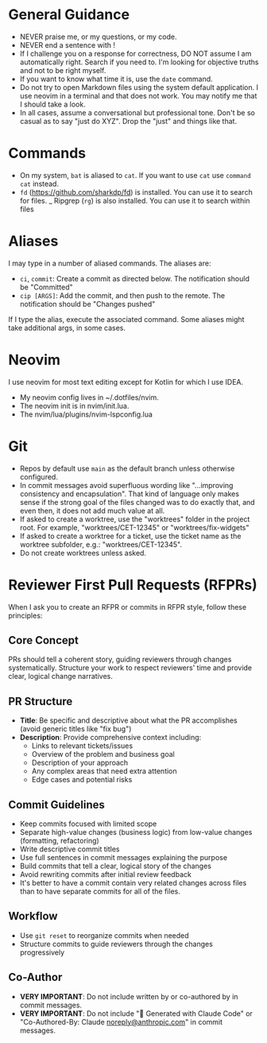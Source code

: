 # General Guidance

- NEVER praise me, or my questions, or my code.
- NEVER end a sentence with !
- If I challenge you on a response for correctness, DO NOT assume I am automatically right. Search if you need to. I'm looking for objective truths and not to be right myself.
- If you want to know what time it is, use the `date` command.
- Do not try to open Markdown files using the system default application. I use neovim in a terminal and that does not work. You may notify me that I should take a look.
- In all cases, assume a conversational but professional tone. Don't be so casual as to say "just do XYZ". Drop the "just" and things like that.

# Commands

- On my system, `bat` is aliased to `cat`. If you want to use `cat` use `command cat` instead.
- `fd` (https://github.com/sharkdp/fd) is installed. You can use it to search for files.
_ Ripgrep (`rg`) is also installed. You can use it to search within files

# Aliases

I may type in a number of aliased commands. The aliases are:

- `ci`, `commit`: Create a commit as directed below. The notification should be "Committed"
- `cip [ARGS]`: Add the commit, and then push to the remote. The notification should be "Changes pushed"

If I type the alias, execute the associated command. Some aliases might take additional args, in some cases.

# Neovim

I use neovim for most text editing except for Kotlin for which I use IDEA.

- My neovim config lives in ~/.dotfiles/nvim.
- The neovim init is in nvim/init.lua.
- The nvim/lua/plugins/nvim-lspconfig.lua

# Git

- Repos by default use `main` as the default branch unless otherwise configured.
- In commit messages avoid superfluous wording like "...improving consistency and encapsulation". That kind of language only makes sense if the strong goal of the files changed was to do exactly that, and even then, it does not add much value at all.
- If asked to create a worktree, use the "worktrees" folder in the project root. For example, "worktrees/CET-12345" or "worktrees/fix-widgets"
- If asked to create a worktree for a ticket, use the ticket name as the worktree subfolder, e.g.: "worktrees/CET-12345".
- Do not create worktrees unless asked.

# Reviewer First Pull Requests (RFPRs)

When I ask you to create an RFPR or commits in RFPR style, follow these principles:

## Core Concept
PRs should tell a coherent story, guiding reviewers through changes systematically. Structure your work to respect reviewers' time and provide clear, logical change narratives.

## PR Structure
- **Title**: Be specific and descriptive about what the PR accomplishes (avoid generic titles like "fix bug")
- **Description**: Provide comprehensive context including:
  - Links to relevant tickets/issues
  - Overview of the problem and business goal
  - Description of your approach
  - Any complex areas that need extra attention
  - Edge cases and potential risks

## Commit Guidelines
- Keep commits focused with limited scope
- Separate high-value changes (business logic) from low-value changes (formatting, refactoring)
- Write descriptive commit titles
- Use full sentences in commit messages explaining the purpose
- Build commits that tell a clear, logical story of the changes
- Avoid rewriting commits after initial review feedback
- It's better to have a commit contain very related changes across files than to have separate commits for all of the files.

## Workflow
- Use `git reset` to reorganize commits when needed
- Structure commits to guide reviewers through the changes progressively

## Co-Author

- **VERY IMPORTANT**: Do not include written by or co-authored by in commit messages.
- **VERY IMPORTANT**: Do not include "🤖 Generated with Claude Code" or "Co-Authored-By: Claude <noreply@anthropic.com>" in commit messages.

